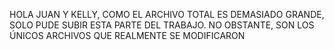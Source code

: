HOLA JUAN Y KELLY, COMO EL ARCHIVO TOTAL ES DEMASIADO GRANDE, SOLO PUDE SUBIR ESTA PARTE DEL TRABAJO. NO OBSTANTE, SON LOS ÚNICOS ARCHIVOS QUE REALMENTE SE MODIFICARON
